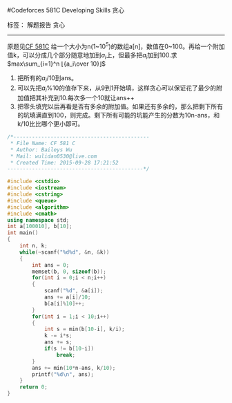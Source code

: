 ﻿#Codeforces 581C Developing Skills 贪心

标签： 解题报告 贪心

---

原题见[CF 581C](http://codeforces.com/contest/581/problem/C)
给一个大小为n(1~$10^5$)的数组a[n]，数值在0~100。再给一个附加值k，可以分成几个部分随意地加到$a_i$上，但最多把$a_i$加到100.求$max\sum_{i=1}^n ⌊{a_i\over 10}⌋$

1. 把所有的$a_i/10$到ans。
2. 可以先把$a_i\%10$的值存下来，从9到1开始填，这样贪心可以保证花了最少的附加值把其补充到10.每次多一个10就让ans++
3. 把零头填完以后再看是否有多余的附加值。如果还有多余的，那么把剩下所有的坑填满直到100，则完成。剩下所有可能的坑能产生的分数为10n-ans，和k/10比比哪个更小即可。

```cpp
/*--------------------------------------------
 * File Name: CF 581 C
 * Author: Baileys Wu
 * Mail: wulidan0530@live.com
 * Created Time: 2015-09-28 17:21:52
--------------------------------------------*/

#include <cstdio>
#include <iostream>
#include <cstring>
#include <queue>
#include <algorithm>
#include <cmath>
using namespace std;
int a[100010], b[10];
int main()
{
	int n, k;
	while(~scanf("%d%d", &n, &k))
	{
		int ans = 0;
		memset(b, 0, sizeof(b));
		for(int i = 0;i < n;i++)
		{
			scanf("%d", &a[i]);
			ans += a[i]/10;
			b[a[i]%10]++;
		}
		for(int i = 1;i < 10;i++)
		{
			int s = min(b[10-i], k/i);
			k -= i*s;
			ans += s;
			if(s != b[10-i])
				break;
		}
		ans += min(10*n-ans, k/10);
		printf("%d\n", ans);
	}
	return 0;
}
```




